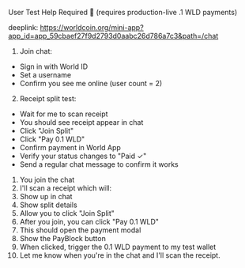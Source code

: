 User Test Help Required 🙏 (requires production-live .1 WLD payments)

deeplink: https://worldcoin.org/mini-app?app_id=app_59cbaef27f9d2793d0aabc26d786a7c3&path=/chat

1. Join chat:
- Sign in with World ID
- Set a username
- Confirm you see me online (user count = 2)
2. Receipt split test:
- Wait for me to scan receipt
- You should see receipt appear in chat
- Click "Join Split"
- Click "Pay 0.1 WLD"
- Confirm payment in World App
- Verify your status changes to "Paid ✓"
- Send a regular chat message to confirm it works


1. You join the chat
2. I'll scan a receipt which will:
3. Show up in chat
4. Show split details
5. Allow you to click "Join Split"
6. After you join, you can click "Pay 0.1 WLD"
7. This should open the payment modal
8. Show the PayBlock button
9. When clicked, trigger the 0.1 WLD payment to my test wallet
10. Let me know when you're in the chat and I'll scan the receipt.
